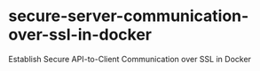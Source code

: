 # secure-server-communication-over-ssl-in-docker
Establish Secure API-to-Client Communication over SSL in Docker
